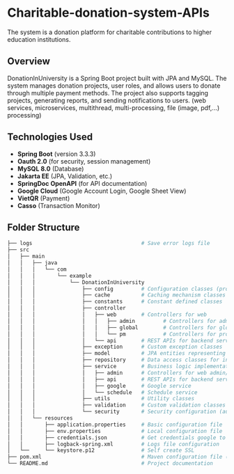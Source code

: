 # Charitable-donation-system-APIs
The system is a donation platform for charitable contributions to higher education institutions.

## Overview
DonationInUniversity is a Spring Boot project built with JPA and MySQL. The system manages donation projects, user roles, and allows users to donate through multiple payment methods. The project also supports tagging projects, generating reports, and sending notifications to users. (web services, microservices, multithread, multi-processing, file (image, pdf,...) processing)

## Technologies Used
- **Spring Boot** (version 3.3.3)
- **Oauth 2.0** (for security, session management)
- **MySQL 8.0** (Database)
- **Jakarta EE** (JPA, Validation, etc.)
- **SpringDoc OpenAPI** (for API documentation)
- **Google Cloud** (Google Account Login, Google Sheet View)
- **VietQR** (Payment)
- **Casso** (Transaction Monitor)

## Folder Structure

```bash
├── logs                                   # Save error logs file
├── src
│   ├── main
│   │   ├── java
│   │   │   └── com
│   │   │       └── example
│   │   │           └── DonationInUniversity
│   │   │               ├── config         # Configuration classes (property readers)
│   │   │               ├── cache          # Caching mechanism classes
│   │   │               ├── constants      # Constant defined classes
│   │   │               ├── controller
│   │   │               │   ├── web        # Controllers for web
│   │   │               │   │   ├── admin         # Controllers for admin
│   │   │               │   │   ├── global        # Controllers for global functions
│   │   │               │   │   └── pm            # Controllers for project manager
│   │   │               │   └── api        # REST APIs for backend services
│   │   │               ├── exception      # Custom exception classes
│   │   │               ├── model          # JPA entities representing DB tables
│   │   │               ├── repository     # Data access classes for interacting with DB
│   │   │               ├── service        # Business logic implementation (service layer)
│   │   │               │   ├── admin      # Controllers for web admin/dashboard
│   │   │               │   ├── api        # REST APIs for backend services
│   │   │               │   ├── google     # Google service
│   │   │               │   └── schedule   # Schedule service
│   │   │               ├── utils          # Utility classes
│   │   │               ├── validation     # Custom validation classes
│   │   │               └── security       # Security configuration (authentication, authorization)
│   │   └── resources
│   │       ├── application.properties     # Basic configuration file
│   │       ├── env.properties             # Local configuration file            (Note: Only Dev have this file)
│   │       ├── credentials.json           # Get credentials google to use API   (Note: Only Dev have this file)
│   │       ├── logback-spring.xml         # Logs file configuration
│   └──     └── keystore.p12               # Self create SSL                     (Note: Only Dev have this file)
├── pom.xml                                # Maven configuration file (dependencies, plugins, etc.)
└── README.md                              # Project documentation
